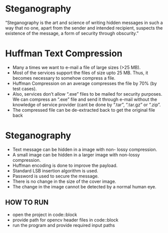 Steganography
=============

“Steganography is the art and science of writing hidden messages in such a way that no one, apart from the sender and intended recipient, suspects the existence of the message, a form of security through obscurity.”

Huffman Text Compression
========================
* Many a times we want to e-mail a file of large sizes (>25 MB).
* Most of the services support the files of size upto 25 MB. Thus, it becomes necessary to somehow compress a file.
* Huffman Compression on an average compresses the file by 70% (by test cases).
* Also, services don’t allow “.exe” files to be mailed for security purposes. We can compress an “.exe” file and send it through e-mail without the knowledge of service provider (cant be done by “.tar”, “.tar.gz” or “.zip”.
* The compressed file can be de-extracted back to get the original file back

Steganography
=============
* Text message can be hidden in a image with non- lossy compression.
* A small image can be hidden in a larger image with non-lossy compression.
* Huffman encoding is done to improve the payload.
* Standard LSB insertion algorithm is used.
* Password is used to secure the message.
* There is no change in the size of the cover image.
* The change in the image cannot be detected by a normal human eye.

HOW TO RUN
----------
* open the project in code::block
* provide path for opencv header files in code::block
* run the program and provide required input paths
